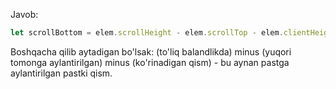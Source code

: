 Javob:

```js
let scrollBottom = elem.scrollHeight - elem.scrollTop - elem.clientHeight;
```

Boshqacha qilib aytadigan bo'lsak: (to'liq balandlikda) minus (yuqori tomonga aylantirilgan) minus (ko'rinadigan qism) - bu aynan pastga aylantirilgan pastki qism.
